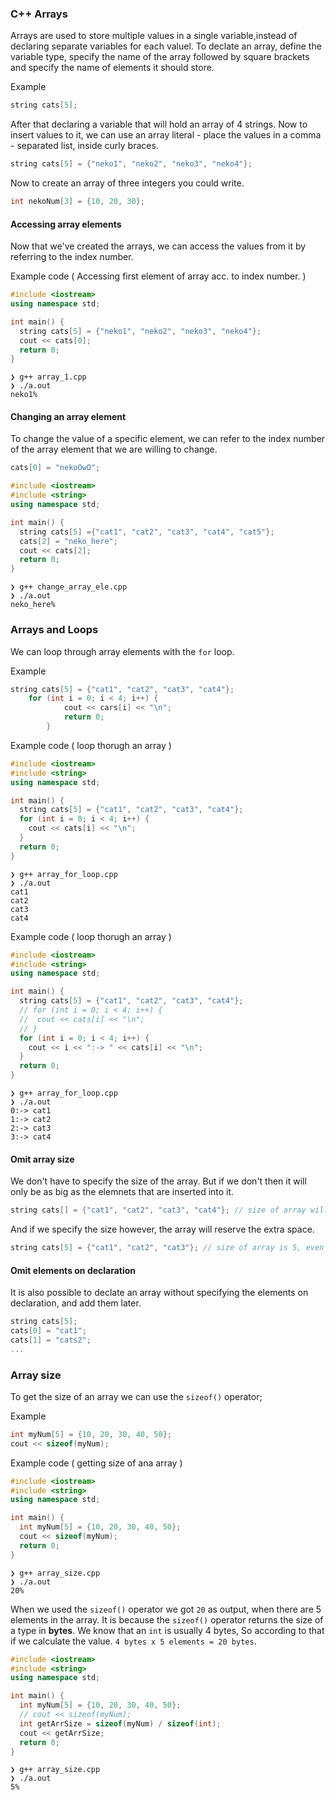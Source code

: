 ### C++ Arrays

Arrays are used to store multiple values in a single variable,instead of declaring separate variables for each valuel. To declate an array, define the variable type, specify the name of the array followed by square brackets and specify the name of elements it should store.

Example
```cpp
string cats[5];
```

After that declaring a variable that will hold an array of 4 strings. Now to insert values to it, we can use an array literal - place the values in a comma - separated list, inside curly braces.

```cpp
string cats[5] = {"neko1", "neko2", "neko3", "neko4"};
```

Now to create an array of three integers you could write.

```cpp
int nekoNum[3] = {10, 20, 30};
```

#### Accessing array elements

Now that we've created the arrays, we can access the values from it by referring to the index number.

Example code ( Accessing first element of array acc. to index number. )
```cpp
#include <iostream>
using namespace std;

int main() {
  string cats[5] = {"neko1", "neko2", "neko3", "neko4"};
  cout << cats[0];
  return 0;
}
```

```
❯ g++ array_1.cpp
❯ ./a.out
neko1% 
```

#### Changing an array element

To change the value of a specific element, we can refer to the index number of the array element that we are willing to change.

```cpp
cats[0] = "nekoOwO";
```

```cpp
#include <iostream>
#include <string>
using namespace std;

int main() {
  string cats[5] ={"cat1", "cat2", "cat3", "cat4", "cat5"};
  cats[2] = "neko_here";
  cout << cats[2];
  return 0;
}
```

```
❯ g++ change_array_ele.cpp
❯ ./a.out
neko_here%
```

### Arrays and Loops

We can loop through array elements with the `for` loop.

Example
```cpp
string cats[5] = {"cat1", "cat2", "cat3", "cat4"};
	for (int i = 0; i < 4; i++) {
			cout << cars[i] << "\n";
			return 0;
		}
```

Example code ( loop thorugh an array )
```cpp
#include <iostream>
#include <string>
using namespace std;

int main() {
  string cats[5] = {"cat1", "cat2", "cat3", "cat4"};
  for (int i = 0; i < 4; i++) {
    cout << cats[i] << "\n";
  }
  return 0;
}
```

```
❯ g++ array_for_loop.cpp
❯ ./a.out
cat1
cat2
cat3
cat4
```

Example code ( loop thorugh an array )
```cpp
#include <iostream>
#include <string>
using namespace std;

int main() {
  string cats[5] = {"cat1", "cat2", "cat3", "cat4"};
  // for (int i = 0; i < 4; i++) {
  //  cout << cats[i] << "\n";
  // }
  for (int i = 0; i < 4; i++) {
    cout << i << ":-> " << cats[i] << "\n";
  }
  return 0;
}
```

```
❯ g++ array_for_loop.cpp
❯ ./a.out
0:-> cat1
1:-> cat2
2:-> cat3
3:-> cat4
```

#### Omit array size

We don't have to specify the size of the array. But if we don't then it will only be as big as the elemnets that are inserted into it.

```cpp
string cats[] = {"cat1", "cat2", "cat3", "cat4"}; // size of array will be 4
```

And if we specify the size however, the array will reserve the extra space.
```cpp
string cats[5] = {"cat1", "cat2", "cat3"}; // size of array is 5, even though it's only three elements inside it.
```
#### Omit elements on declaration

It is also possible to declate an array without specifying the elements on declaration, and add them later.

```cpp
string cats[5];
cats[0] = "cat1";
cats[1] = "cats2";
...
```

### Array size

To get the size of an array we can use the `sizeof()` operator;

Example
```cpp
int myNum[5] = {10, 20, 30, 40, 50};
cout << sizeof(myNum);
```

Example code ( getting size of ana array )
```cpp
#include <iostream>
#include <string>
using namespace std;

int main() {
  int myNum[5] = {10, 20, 30, 40, 50};
  cout << sizeof(myNum);
  return 0;
}
```

```
❯ g++ array_size.cpp
❯ ./a.out
20% 
```

When we used the `sizeof()` operator we got `20` as output, when there are 5 elements in the array. It is because the `sizeof()` operator returns the size of a type in **bytes**. We know that an `int` is usually 4 bytes, So according to that if we calculate the value. `4 bytes x 5 elements = 20 bytes`.

```cpp
#include <iostream>
#include <string>
using namespace std;

int main() {
  int myNum[5] = {10, 20, 30, 40, 50};
  // cout << sizeof(myNum);
  int getArrSize = sizeof(myNum) / sizeof(int);
  cout << getArrSize;
  return 0;
}
```

```
❯ g++ array_size.cpp
❯ ./a.out
5%
```